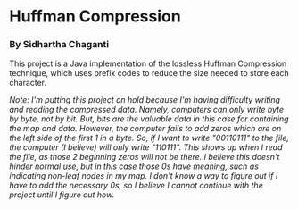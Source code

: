 # Huffman Compression
### By Sidhartha Chaganti

This project is a Java implementation of the lossless Huffman Compression technique, which uses prefix codes to reduce the size needed to store each character.

*Note: I'm putting this project on hold because I'm having difficulty writing and reading the compressed data. Namely,
computers can only write byte by byte, not by bit. But, bits are the valuable data in this case for containing the map and data.
However, the computer fails to add zeros which are on the left side of the first 1 in a byte. So, if I want to write
"00110111" to the file, the computer (I believe) will only write "110111". This shows up when I read the file, as those
2 beginning zeros will not be there. I believe this doesn't hinder normal use, but in this case those 0s have meaning,
such as indicating non-leaf nodes in my map. I don't know a way to figure out if I have to add the necessary 0s, so
I believe I cannot continue with the project until I figure out how.*
